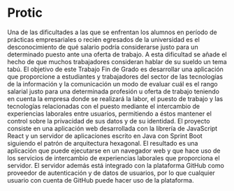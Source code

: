# Protic

Una de las dificultades a las que se enfrentan los alumnos en período de prácticas empresariales
o recién egresados de la universidad es el desconocimiento de qué salario podría
considerarse justo para un determinado puesto ante una oferta de trabajo. A esta dificultad se
añade el hecho de que muchos trabajadores consideran hablar de su sueldo un tema tabú.
El objetivo de este Trabajo Fin de Grado es desarrollar una aplicación que proporcione a
estudiantes y trabajadores del sector de las tecnologías de la información y la comunicación un
modo de evaluar cuál es el rango salarial justo para una determinada profesión u oferta de trabajo
teniendo en cuenta la empresa donde se realizará la labor, el puesto de trabajo y las tecnologías
relacionadas con el puesto mediante el intercambio de experiencias laborales entre usuarios,
permitiendo a éstos mantener el control sobre la privacidad de sus datos y de su identidad.
El proyecto consiste en una aplicación web desarrollada con la librería de JavaScript React
y un servidor de aplicaciones escrito en Java con Sprint Boot siguiendo el patrón de arquitectura
hexagonal. El resultado es una aplicación que puede ejecutarse en un navegador web y que hace
uso de los servicios de intercambio de experiencias laborales que proporciona el servidor. El
servidor además está integrado con la plataforma GitHub como proveedor de autenticación
y de datos de usuarios, por lo que cualquier usuario con cuenta de GitHub puede hacer uso de
la plataforma.